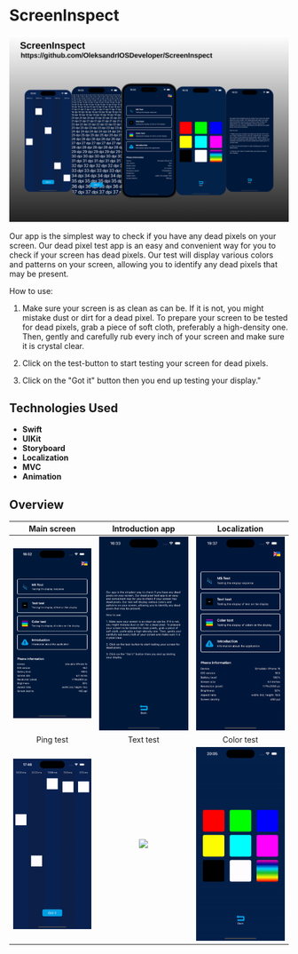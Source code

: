 # ScreenInspect

![ScreenInspect](https://github.com/OleksandrIOSDeveloper/ScreenInspect/blob/dev/ScreenInspect/ImagesReadmeGit/logoMain.png?raw=true)

Our app is the simplest way to check if you have any dead pixels on your screen. Our dead pixel test app is an easy and convenient way for you to check if your screen has dead pixels. Our test will display various colors and patterns on your screen, allowing you to identify any dead pixels that may be present.

How to use:

1. Make sure your screen is as clean as can be. If it is not, you might mistake dust or dirt for a dead pixel. To prepare your screen to be tested for dead pixels, grab a piece of soft cloth, preferably a high-density one. Then, gently and carefully rub every inch of your screen and make sure it is crystal clear.

2. Click on the test-button to start testing your screen for dead pixels.

3. Click on the \"Got it\" button then you end up testing your display."

## Technologies Used

- **Swift**
- **UIKit**
- **Storyboard**
- **Localization**
- **MVC**
- **Animation**


## Overview
| Main screen | Introduction app | Localization  |
|:---------:|:---------:|:---------:|
|<img src="https://github.com/OleksandrIOSDeveloper/ScreenInspect/blob/dev/ScreenInspect/ImagesReadmeGit/Simulator+Screenshot+-+iPhone+15+-+2024-10-15+at+16.32.48%20(1).png?raw=true" width="250"> | <img src="https://github.com/OleksandrIOSDeveloper/ScreenInspect/blob/dev/ScreenInspect/ImagesReadmeGit/Simulator%2BScreenshot%2B-%2BiPhone%2B15%2B-%2B2024-10-15%2Bat%2B16.33.00.png" width="250"> | <img src="https://github.com/OleksandrIOSDeveloper/ScreenInspect/blob/dev/ScreenInspect/ImagesReadmeGit/22222-ezgif.com-video-to-gif-converter+%2528online-video-cutter.com%2529+%25281%2529.gif?raw=true" width="250"> |
| Ping test | Text test | Color test |
|<img src="https://github.com/OleksandrIOSDeveloper/ScreenInspect/blob/dev/ScreenInspect/ImagesReadmeGit/SimulatorScreenRecording-iPhone15-2024-10-15at17.46.43-ezgif.com-video-to-gif-converter.gif?raw=true" width="250"> | <img src="https://github.com/OleksandrIOSDeveloper/ScreenInspect/blob/dev/ScreenInspect/ImagesReadmeGit/SimulatorScreenRecording-iPhone15-2024-10-15at17.29.23-ezgif.com-video-to-gif-converter.gif?raw=true" width="250"> | <img src="https://github.com/OleksandrIOSDeveloper/ScreenInspect/blob/dev/ScreenInspect/ImagesReadmeGit/SimulatorScreenRecording-iPhone15-2024-10-15at20.06.04-ezgif.com-video-to-gif-converter.gif?raw=true" width="250"> |
